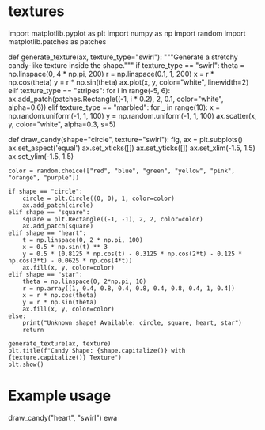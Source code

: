 # textures
import matplotlib.pyplot as plt
import numpy as np
import random
import matplotlib.patches as patches

def generate_texture(ax, texture_type="swirl"):
    """Generate a stretchy candy-like texture inside the shape."""
    if texture_type == "swirl":
        theta = np.linspace(0, 4 * np.pi, 200)
        r = np.linspace(0.1, 1, 200)
        x = r * np.cos(theta)
        y = r * np.sin(theta)
        ax.plot(x, y, color="white", linewidth=2)
    elif texture_type == "stripes":
        for i in range(-5, 6):
            ax.add_patch(patches.Rectangle((-1, i * 0.2), 2, 0.1, color="white", alpha=0.6))
    elif texture_type == "marbled":
        for _ in range(10):
            x = np.random.uniform(-1, 1, 100)
            y = np.random.uniform(-1, 1, 100)
            ax.scatter(x, y, color="white", alpha=0.3, s=5)

def draw_candy(shape="circle", texture="swirl"):
    fig, ax = plt.subplots()
    ax.set_aspect('equal')
    ax.set_xticks([])
    ax.set_yticks([])
    ax.set_xlim(-1.5, 1.5)
    ax.set_ylim(-1.5, 1.5)
    
    color = random.choice(["red", "blue", "green", "yellow", "pink", "orange", "purple"])
    
    if shape == "circle":
        circle = plt.Circle((0, 0), 1, color=color)
        ax.add_patch(circle)
    elif shape == "square":
        square = plt.Rectangle((-1, -1), 2, 2, color=color)
        ax.add_patch(square)
    elif shape == "heart":
        t = np.linspace(0, 2 * np.pi, 100)
        x = 0.5 * np.sin(t) ** 3
        y = 0.5 * (0.8125 * np.cos(t) - 0.3125 * np.cos(2*t) - 0.125 * np.cos(3*t) - 0.0625 * np.cos(4*t))
        ax.fill(x, y, color=color)
    elif shape == "star":
        theta = np.linspace(0, 2*np.pi, 10)
        r = np.array([1, 0.4, 0.8, 0.4, 0.8, 0.4, 0.8, 0.4, 1, 0.4])
        x = r * np.cos(theta)
        y = r * np.sin(theta)
        ax.fill(x, y, color=color)
    else:
        print("Unknown shape! Available: circle, square, heart, star")
        return
    
    generate_texture(ax, texture)
    plt.title(f"Candy Shape: {shape.capitalize()} with {texture.capitalize()} Texture")
    plt.show()

# Example usage
draw_candy("heart", "swirl")
ewa
